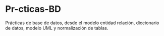 # Pr-cticas-BD
Prácticas de base de datos, desde el modelo entidad relación, diccionario de datos, modelo UML y normalización de tablas.
